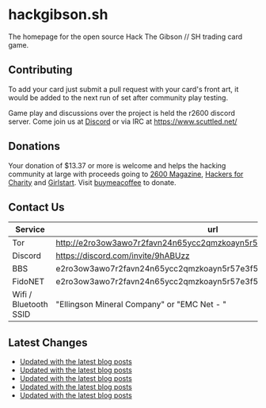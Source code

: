 # hackgibson.sh
The homepage for the open source Hack The Gibson // SH trading card game.


## Contributing

To add your card just submit a pull request with your card's front art, it would be added to the next run of set after community play testing.

Game play and discussions over the project is held the r2600 discord server. Come join us at [Discord](https://discord.com/invite/9hABUzz) or via IRC at https://www.scuttled.net/


## Donations

Your donation of $13.37 or more is welcome and helps the hacking community at large with proceeds going to [2600 Magazine](https://2600.com/), [Hackers for Charity](https://hackersforcharity.org) and [Girlstart](https://girlstart.org).  Visit [buymeacoffee](https://www.buymeacoffee.com/hackgibson.sh) to donate.


## Contact Us

Service | url
-|-
Tor | http://e2ro3ow3awo7r2favn24n65ycc2qmzkoayn5r57e3f56nvjwdcgg32ad.onion
Discord | https://discord.com/invite/9hABUzz
BBS | e2ro3ow3awo7r2favn24n65ycc2qmzkoayn5r57e3f56nvjwdcgg32ad.onion:23
FidoNET | e2ro3ow3awo7r2favn24n65ycc2qmzkoayn5r57e3f56nvjwdcgg32ad.onion:24554
Wifi / Bluetooth SSID | "Ellingson Mineral Company" or "EMC Net - <fidonet address>"

## Latest Changes
<!-- BLOG-POST-LIST:START -->
- [Updated with the latest blog posts](https://github.com/DFW2600/hackgibson.sh/commit/a692e08aa8eca5dca2ad591c609ac3f2053faa26)
- [Updated with the latest blog posts](https://github.com/DFW2600/hackgibson.sh/commit/fa2a51626100bb43c3120133b9d319a110d04674)
- [Updated with the latest blog posts](https://github.com/DFW2600/hackgibson.sh/commit/1ce7b81e4c9b5f05e39660907e18a934e4086fda)
- [Updated with the latest blog posts](https://github.com/DFW2600/hackgibson.sh/commit/4f6e7be6bc1ace637e91e9e628289b62dc0d9947)
- [Updated with the latest blog posts](https://github.com/DFW2600/hackgibson.sh/commit/daecb54e456ea959fbd3d6904ef67a0779f9e16a)
<!-- BLOG-POST-LIST:END -->
